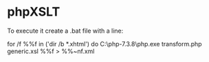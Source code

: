 # phpXSLT

To execute it create a .bat file with a line:

for /f %%f in ('dir /b *.xhtml') do C:\php-7.3.8\php.exe transform.php generic.xsl %%f > %%~nf.xml
